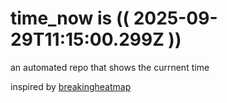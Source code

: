 # time_now is (( 2025-09-29T11:15:00.299Z ))

an automated repo that shows the currnent time

inspired by [breakingheatmap](https://github.com/breakingheatmap/breakingheatmap)